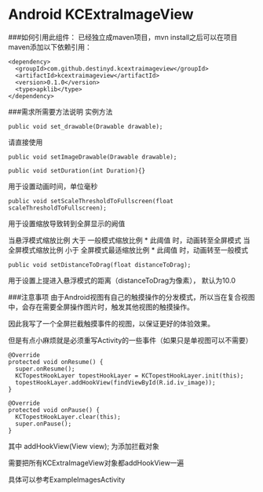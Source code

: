 Android KCExtraImageView
============================
###如何引用此组件：
已经独立成maven项目，mvn install之后可以在项目maven添加以下依赖引用：

```
<dependency>
  <groupId>com.github.destinyd.kcextraimageview</groupId>
  <artifactId>kcextraimageview</artifactId>
  <version>0.1.0</version>
  <type>apklib</type>
</dependency>
```

###需求所需要方法说明
实例方法
```
public void set_drawable(Drawable drawable);
```
请直接使用
```
public void setImageDrawable(Drawable drawable);
```

```
public void setDuration(int Duration){}
```
用于设置动画时间，单位毫秒

```
public void setScaleThresholdToFullscreen(float scaleThresholdToFullscreen);
```
用于设置缩放导致转到全屏显示的阙值

当悬浮模式缩放比例 大于 一般模式缩放比例 * 此阈值 时，动画转至全屏模式
当全屏模式缩放比例 小于 全屏模式最适缩放比例 * 此阈值 时，动画转至一般模式

```
public void setDistanceToDrag(float distanceToDrag);
```
用于设置上提进入悬浮模式的距离（distanceToDrag为像素）， 默认为10.0

###注意事项
由于Android视图有自己的触摸操作的分发模式，所以当在复合视图中，会存在需要全屏操作图片时，触发其他视图的触摸操作。

因此我写了一个全屏拦截触摸事件的视图，以保证更好的体验效果。

但是有点小麻烦就是必须重写Activity的一些事件（如果只是单视图可以不需要）
```
@Override
protected void onResume() {
  super.onResume();
  KCTopestHookLayer topestHookLayer = KCTopestHookLayer.init(this);
  topestHookLayer.addHookView(findViewById(R.id.iv_image));
}

@Override
protected void onPause() {
  KCTopestHookLayer.clear(this);
  super.onPause();
}
```
其中
addHookView(View view);
为添加拦截对象

需要把所有KCExtraImageView对象都addHookView一遍

具体可以参考ExampleImagesActivity
